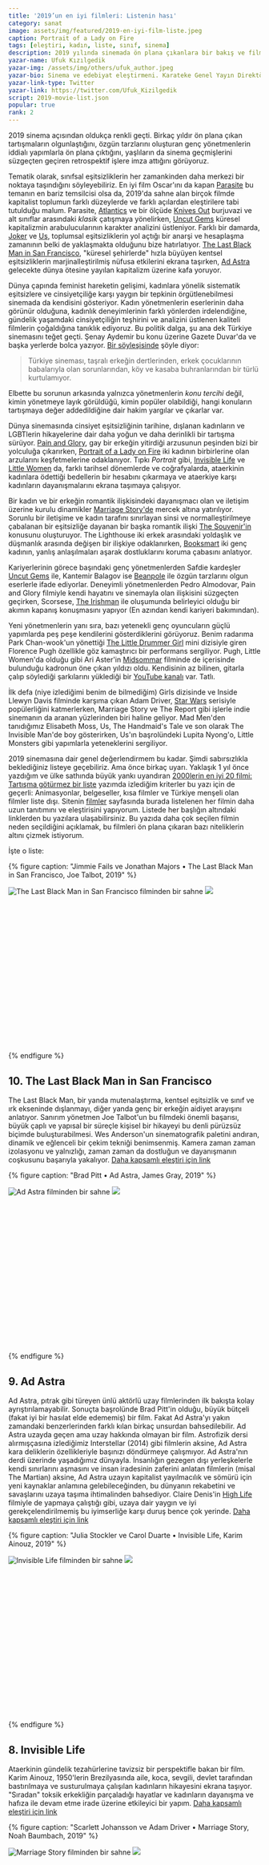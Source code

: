 ```yaml
---
title: '2019’un en iyi filmleri: Listenin hası'
category: sanat
image: assets/img/featured/2019-en-iyi-film-liste.jpeg
caption: Portrait of a Lady on Fire
tags: [eleştiri, kadın, liste, sınıf, sinema]
description: 2019 yılında sinemada ön plana çıkanlara bir bakış ve filmler ortamlara geç düştüğü için geciken bir favoriler listesi. 
yazar-name: Ufuk Kızılgedik
yazar-img: /assets/img/others/ufuk_author.jpeg
yazar-bio: Sinema ve edebiyat eleştirmeni. Karateke Genel Yayın Direktörü. Uzun yıllar New York Times'ta sinema ve televizyon eleştirmeni olarak yazdıktan sonra, editör A.O. Scott ile girdiği bir tartışmanın ardından gazeteye rest çekerek istifa etti. Şimdi işsiz takılıyor. Kahve seviyor. Evde canı sıkılıyor.
yazar-link-type: Twitter
yazar-link: https://twitter.com/Ufuk_Kizilgedik
script: 2019-movie-list.json
popular: true
rank: 2
--- 
```


2019 sinema açısından oldukça renkli geçti. Birkaç yıldır ön plana çıkan tartışmaların olgunlaştığını, özgün tarzlarını oluşturan genç yönetmenlerin iddialı yapımlarla ön plana çıktığını, yaşlıların da sinema geçmişlerini süzgeçten geçiren retrospektif işlere imza attığını görüyoruz. 

Tematik olarak, sınıfsal eşitsizliklerin her zamankinden daha merkezi bir noktaya taşındığını söyleyebiliriz. En iyi film Oscar'ını da kapan [Parasite](https://karateke.github.io/filmler/parasite/) bu temanın en bariz temsilcisi olsa da, 2019'da sahne alan birçok filmde kapitalist toplumun farklı düzeylerde ve farklı açılardan eleştirilere tabi tutulduğu malum. Parasite, [Atlantics](https://karateke.github.io/filmler/atlantics/) ve bir ölçüde [Knives Out](https://karateke.github.io/filmler/knives-out/) burjuvazi ve alt sınıflar arasındaki _klasik_ çatışmaya yönelirken, [Uncut Gems](https://karateke.github.io/filmler/uncut-gems/) küresel kapitalizmin arabulucularının karakter analizini üstleniyor. Farklı bir damarda, [Joker](https://karateke.github.io/filmler/joker/) ve [Us](https://karateke.github.io/filmler/us/), toplumsal eşitsizliklerin yol açtığı bir anarşi ve hesaplaşma zamanının belki de yaklaşmakta olduğunu bize hatırlatıyor. [The Last Black Man in San Francisco](https://karateke.github.io/filmler/the-last-black-man-in-san-francisco/), "küresel şehirlerde" hızla büyüyen kentsel eşitsizliklerin marjinalleştirilmiş nüfusa etkilerini ekrana taşırken, [Ad Astra](https://karateke.github.io/filmler/ad-astra/) gelecekte dünya ötesine yayılan kapitalizm üzerine kafa yoruyor. 

Dünya çapında feminist hareketin gelişimi, kadınlara yönelik sistematik eşitsizlere ve cinsiyetçiliğe karşı yaygın bir tepkinin örgütlenebilmesi sinemada da kendisini gösteriyor. Kadın yönetmenlerin eserlerinin daha görünür olduğuna, kadınlık deneyimlerinin farklı yönlerden irdelendiğine, gündelik yaşamdaki cinsiyetçiliğin teşhirini ve analizini üstlenen kaliteli filmlerin çoğaldığına tanıklık ediyoruz. Bu politik dalga, şu ana dek Türkiye sinemasını teğet geçti. Şenay Aydemir bu konu üzerine Gazete Duvar'da ve başka yerlerde bolca yazıyor. [Bir söyleşisinde](http://www.diken.com.tr/elestirmen-aydemir-turk-sinemasinin-tek-derdi-tasrali-erkegin-bunalimi/) şöyle diyor: 

> Türkiye sineması, taşralı erkeğin dertlerinden, erkek çocuklarının babalarıyla olan sorunlarından, köy ve kasaba buhranlarından bir türlü kurtulamıyor.

Elbette bu sorunun arkasında yalnızca yönetmenlerin _konu tercihi_ değil, kimin yönetmeye layık görüldüğü, kimin popüler olabildiği, hangi konuların tartışmaya değer addedildiğine dair hakim yargılar ve çıkarlar var. 

Dünya sinemasında cinsiyet eşitsizliğinin tarihine, dışlanan kadınların ve LGBTlerin hikayelerine dair daha yoğun ve daha derinlikli bir tartışma sürüyor. [Pain and Glory](https://karateke.github.io/filmler/pain-and-glory/), gay bir erkeğin yitirdiği arzusunun peşinden bizi bir yolculuğa çıkarırken, [Portrait of a Lady on Fire](https://karateke.github.io/filmler/portrait-of-a-lady-on-fire/) iki kadının birbirlerine olan arzularını keşfetmelerine odaklanıyor. Tıpkı _Portrait_ gibi, [Invisible Life](https://karateke.github.io/filmler/invisible-life/) ve [Little Women](https://karateke.github.io/filmler/little-women/) da, farklı tarihsel dönemlerde ve coğrafyalarda, ataerkinin kadınlara ödettiği bedellerin bir hesabını çıkarmaya ve ataerkiye karşı kadınların dayanışmalarını ekrana taşımaya çalışıyor. 

Bir kadın ve bir erkeğin romantik ilişkisindeki dayanışmacı olan ve iletişim üzerine kurulu dinamikler [Marriage Story'de](https://karateke.github.io/filmler/marriage-story/) mercek altına yatırılıyor. Sorunlu bir iletişime ve kadın tarafını sınırlayan sinsi ve normalleştirilmeye çabalanan bir eşitsizliğe dayanan bir başka romantik ilişki [The Souvenir'in](https://karateke.github.io/filmler/the-souvenir/) konusunu oluşturuyor. The Lighthouse iki erkek arasındaki yoldaşlık ve düşmanlık arasında değişen bir ilişkiye odaklanırken, [Booksmart](https://karateke.github.io/filmler/booksmart/) iki genç kadının, yanlış anlaşılmaları aşarak dostluklarını koruma çabasını anlatıyor. 

Kariyerlerinin görece başındaki genç yönetmenlerden Safdie kardeşler [Uncut Gems](https://karateke.github.io/filmler/uncut-gems/) ile, Kantemir Balagov ise [Beanpole](https://karateke.github.io/filmler/beanpole/) ile özgün tarzlarını olgun eserlerle ifade ediyorlar. Deneyimli yönetmenlerden Pedro Almodovar, Pain and Glory filmiyle kendi hayatını ve sinemayla olan ilişkisini süzgeçten geçirken, Scorsese, [The Irishman](https://karateke.github.io/filmler/the-irishman/) ile oluşumunda belirleyici olduğu bir akımın kapanış konuşmasını yapıyor (En azından kendi kariyeri bakımından).

Yeni yönetmenlerin yanı sıra, bazı yetenekli genç oyuncuların güçlü yapımlarda peş peşe kendilerini gösterdiklerini görüyoruz. Benim radarıma Park Chan-wook'un yönettiği [The Little Drummer Girl](https://karateke.github.io/sanat/the-little-drummer-girl-tarafsizlik-ve-kimliksizlik/) mini dizisiyle giren Florence Pugh özellikle göz kamaştırıcı bir performans sergiliyor. Pugh, Little Women'da olduğu gibi Ari Aster'in [Midsommar](https://karateke.github.io/filmler/midsommar/) filminde de içerisinde bulunduğu kadronun öne çıkan yıldızı oldu. Kendisinin az bilinen, gitarla çalıp söylediği şarkılarını yüklediği bir [YouTube kanalı](https://www.youtube.com/channel/UC_C_kIIHeOXt3VXaEQj2xKA/videos) var. Tatlı. 

İlk defa (niye izlediğimi benim de bilmediğim) Girls dizisinde ve Inside Llewyn Davis filminde karşıma çıkan Adam Driver, [Star Wars](https://karateke.github.io/filmler/star-wars-the-rise-of-skywalker/) serisiyle popülerliğini katmerlerken, Marriage Story ve The Report gibi işlerle indie sinemanın da aranan yüzlerinden biri haline geliyor. Mad Men'den tanıdığımız Elisabeth Moss, Us, The Handmaid's Tale ve son olarak The Invisible Man'de boy gösterirken, Us'ın başrolündeki Lupita Nyong'o, Little Monsters gibi yapımlarla yeteneklerini sergiliyor. 

2019 sinemasına dair genel değerlendirmem bu kadar. Şimdi sabırsızlıkla beklediğiniz listeye geçebiliriz. Ama önce birkaç uyarı. Yaklaşık 1 yıl önce yazdığım ve ülke sathında büyük yankı uyandıran [2000lerin en iyi 20 filmi: Tartışma götürmez bir liste](https://karateke.github.io/sanat/2000lerin-en-iyi-20-filmi-tartisma-goturmez-bir-liste/) yazımda izlediğim kriterler bu yazı için de geçerli: Animasyonlar, belgeseller, kısa filmler ve Türkiye menşeli olan filmler liste dışı. Sitenin [filmler](https://karateke.github.io/filmler/) sayfasında burada listelenen her filmin daha uzun tanıtımını ve eleştirisini yapıyorum. Listede her başlığın altındaki linklerden bu yazılara ulaşabilirsiniz. Bu yazıda daha çok seçilen filmin neden seçildiğini açıklamak, bu filmleri ön plana çıkaran bazı niteliklerin altını çizmek istiyorum.

İşte o liste:

{% figure caption: "Jimmie Fails ve Jonathan Majors • The Last Black Man in San Francisco, Joe Talbot, 2019" %}
<div class="ratio-box" style="padding-bottom: 61.76%">
<img alt="The Last Black Man in San Francisco filminden bir sahne" class="lazyload" data-src="/assets/img/others/the-last-black-man-sf.jpeg">
<noscript>
<img src="/assets/img/others/the-last-black-man-sf.jpeg">
</noscript>
</div>
{% endfigure %}

## 10. The Last Black Man in San Francisco

The Last Black Man, bir yanda mutenalaştırma, kentsel eşitsizlik ve sınıf ve ırk ekseninde dışlanmayı, diğer yanda genç bir erkeğin aidiyet arayışını anlatıyor. Sanırım yönetmen Joe Talbot'un bu filmdeki önemli başarısı, büyük çaplı ve yapısal bir süreçle kişisel bir hikayeyi bu denli pürüzsüz biçimde buluşturabilmesi. Wes Anderson'un sinematografik paletini andıran, dinamik ve eğlenceli bir çekim tekniği benimsenmiş. Kamera zaman zaman izolasyonu ve yalnızlığı, zaman zaman da dostluğun ve dayanışmanın coşkusunu başarıyla yakalıyor. [Daha kapsamlı eleştiri için link](https://karateke.github.io/filmler/the-last-black-man-in-san-francisco/)

{% figure caption: "Brad Pitt • Ad Astra, James Gray, 2019" %}
<div class="ratio-box" style="padding-bottom: 61.76%">
<img alt="Ad Astra filminden bir sahne" class="lazyload" data-src="/assets/img/others/ad-astra-list-2019.jpeg">
<noscript>
<img src="/assets/img/others/ad-astra-list-2019.jpeg">
</noscript>
</div>
{% endfigure %}

## 9. Ad Astra

Ad Astra, pıtrak gibi türeyen ünlü aktörlü uzay filmlerinden ilk bakışta kolay ayrıştırılamayabilir. Sonuçta başrolünde Brad Pitt'in olduğu, büyük bütçeli (fakat iyi bir hasılat elde edememiş) bir film. Fakat Ad Astra'yı yakın zamandaki benzerlerinden farklı kılan birkaç unsurdan bahsedilebilir. Ad Astra uzayda geçen ama uzay hakkında olmayan bir film. Astrofizik dersi alırmışçasına izlediğimiz Interstellar (2014) gibi filmlerin aksine, Ad Astra kara deliklerin özellikleriyle başınızı döndürmeye çalışmıyor. Ad Astra'nın derdi üzerinde yaşadığımız dünyayla. İnsanlığın gezegen dışı yerleşkelerle kendi sınırlarını aşmasını ve insan iradesinin zaferini anlatan filmlerin (misal The Martian) aksine, Ad Astra uzayın kapitalist yayılmacılık ve sömürü için yeni kaynaklar anlamına gelebileceğinden, bu dünyanın rekabetini ve savaşlarını uzaya taşıma ihtimalinden bahsediyor. Claire Denis'in [High Life](https://karateke.github.io/filmler/high-life/) filmiyle de yapmaya çalıştığı gibi, uzaya dair yaygın ve iyi gerekçelendirilmemiş bu iyimserliğe karşı duruş bence çok yerinde. [Daha kapsamlı eleştiri için link](https://karateke.github.io/filmler/ad-astra/)

{% figure caption: "Julia Stockler ve Carol Duarte • Invisible Life, Karim Ainouz, 2019" %}
<div class="ratio-box" style="padding-bottom: 61.76%">
<img alt="Invisible Life filminden bir sahne" class="lazyload" data-src="/assets/img/others/invisible-life-list-2019.jpeg">
<noscript>
<img src="/assets/img/others/invisible-life-list-2019.jpeg">
</noscript>
</div>
{% endfigure %}

## 8. Invisible Life

Ataerkinin gündelik tezahürlerine tavizsiz bir perspektifle bakan bir film. Karim Ainouz, 1950'lerin Brezilyasında aile, koca, sevgili, devlet tarafından bastırılmaya ve susturulmaya çalışılan kadınların hikayesini ekrana taşıyor. "Sıradan" toksik erkekliğin parçaladığı hayatlar ve kadınların dayanışma ve hafıza ile devam etme irade üzerine etkileyici bir yapım. [Daha kapsamlı eleştiri için link](https://karateke.github.io/filmler/invisible-life/)

{% figure caption: "Scarlett Johansson ve Adam Driver • Marriage Story, Noah Baumbach, 2019" %}
<div class="ratio-box" style="padding-bottom: 61.76%">
<img alt="Marriage Story filminden bir sahne" class="lazyload" data-src="/assets/img/others/marriage-story-list-2019.jpeg">
<noscript>
<img src="/assets/img/others/marriage-story-list-2019.jpeg">
</noscript>
</div>
{% endfigure %}

## 7. Marriage Story

İki idealist sanatçının ayrılık sürecine eğilen, çiftlerin çatışma ve uzlaşma zeminlerine, iletişimlerinin bozulmasına ve yeniden kurulmasına bakan bir film. Marriage Story, kötü ya da hatalı tarafın belirgin olmadığı, bunun yerine farklı ve karşılanamayan beklentilerin olduğu bir ilişkiyi mercek altına yatırıyor. Hem oldukça kişisel ve yönetmenin kendi hayatından ilham alan, hem de kadın-erkek ilişkilerindeki genellenebilir anlaşmazlıkları belgeleyen film, biten bir ilişkide arkadaşlığı ve diyalogu kurmanın yollarını araştırıyor. Evlilik olmuyorsa, ayrılık güzel bir şey olabilir. [Daha kapsamlı eleştiri için link](https://karateke.github.io/filmler/marriage-story/)

{% figure caption: "Kang-ho Song • Parasite, Bong Joon-ho, 2019" %}
<div class="ratio-box" style="padding-bottom: 61.76%">
<img alt="Parasite filminden bir sahne" class="lazyload" data-src="/assets/img/others/parasite-list-2019.jpeg">
<noscript>
<img src="/assets/img/others/parasite-list-2019.jpeg">
</noscript>
</div>
{% endfigure %}

## 6. Parasite

Favori yönetmenim Bong Joon-ho'nun son filmi. Batı ana akım medyasının Bong Joon-ho sinemasını keşfetmesi ve filmin güncel sosyo-politik durumla örtüşmesi üzerine En İyi Film Oscar'ını kaptı, iyi de oldu. Bong Joon-ho'nun The Host, Mother, Memories of Murder gibi filmleriyle aynı kalibrede olmasa da, "ezilenlerin düşmanlarını kendi saflarında bulduğu" gibi önemli gözlemleri içeren, Joon-ho'nun yine janralar arasında mekik dokuduğu sınıf savaşı hikayesi. [Daha kapsamlı eleştiri için link](https://karateke.github.io/filmler/parasite/)

{% figure caption: "Robert De Niro ve Al Pacino • The Irishman, Martin Scorsese, 2019" %}
<div class="ratio-box" style="padding-bottom: 61.76%">
<img alt="The Irishman filminden bir sahne" class="lazyload" data-src="/assets/img/others/irishman-list-2019.jpeg">
<noscript>
<img src="/assets/img/others/irishman-list-2019.jpeg">
</noscript>
</div>
{% endfigure %}

## 5. The Irishman

Scorsese'nin kendi kariyerini özet geçtiği ve sinemasına damga vuran iki tema olan suç ve dini inancı sentezlemeye çabaladığı son yıllardaki en başarılı filmi. Amerikan yakın tarihinde organize suçun konumu ve organizasyonun birey iradesi üzerindeki hakimiyeti filmin temel konularından. Scorsese, bireyin değişme kapasitesi, suçun sorumluluğunun kime ait olduğu, tarihi derinden etkileyen bu tetikçilerin neden pasif hissettikleri ve pişmanlık duymadıkları üzerine zor sorular soruyor. Joe Pesci filmin gerçekten de kalbini oluşturuyor. Alışılanın tersine durgun ve oturaklı bir karakteri canlandıran Pesci, Scorsese'nin sinemasında da yeni bir olgunluk çağını, cevap bulunamayan sorulara dair bir kabullenmişliği ve sessizliği temsil eder gibi. [Daha kapsamlı eleştiri için link](https://karateke.github.io/filmler/the-irishman/)

{% figure caption: "Cesar Vicente ve Asier Flores • Pain and Glory, Pedro Almodovar, 2019" %}
<div class="ratio-box" style="padding-bottom: 61.76%">
<img alt="Pain and Glory filminden bir sahne" class="lazyload" data-src="/assets/img/others/pain-and-glory-list-2019.jpeg">
<noscript>
<img src="/assets/img/others/pain-and-glory-list-2019.jpeg">
</noscript>
</div>
{% endfigure %}

## 4. Pain and Glory

Almodovar'ın sanatını, cinselliğini ve bu ikisi arasındaki köprüyü oluşturan arzusunu irdelediği filmi. Antonio Banderas'ın acayip başarılı oyunculuğuyla, Pain & Glory depresif bir yönetmenin hayatından enstantaneleri ekrana taşıyor. Yönetmenin görüp geçirdiklerinin hepsi tatlı şeyler değil. Annesiyle, aşklarıyla, arkadaşlarıyla olan ilişkilerinde kapanmamış yaralar var. Fakat bu geçmişe acı bir ifadeyle bakarken, Almodovar, anılara değerli ve kırılgan şeylermişçesine yaklaşmayı eksik etmiyor. Bu yaklaşım geçmişe geri dönme isteğini uyandırmıyor. Bunun yerine yönetmen, anılarının peşine düşerek, zaman içinde yitirdiği bazı hisleri bugüne çağırmak istiyor. Yaşama bağlılık ve sanat, yitirilen arzunun kökenlerini yeniden keşfetmeyi gerektiriyor. [Daha kapsamlı eleştiri için link](https://karateke.github.io/filmler/pain-and-glory/)

{% figure caption: "Adam Sandler • Uncut Gems, Benny Safdie ve Josh Safdie, 2019" %}
<div class="ratio-box" style="padding-bottom: 61.76%">
<img alt="Uncut Gems filminden bir sahne" class="lazyload" data-src="/assets/img/others/uncut-gems-list-2019.jpeg">
<noscript>
<img src="/assets/img/others/uncut-gems-list-2019.jpeg">
</noscript>
</div>
{% endfigure %}

## 3. Uncut Gems

Benny ve Josh Safdie'nin panik atak havasında geçen, Adam Sandler'ın en iyi oyunculuğunu sergilediği bambaşka ve leziz filmi. Kapitalizme özgü bir risk ve kazanma hırsının vücut bulduğu mücevheratçı Howard Ratner'in soluk aldırmayan hikayesi. Filmin yaklaşık 10 dakika boyunca dinmeyen yüksek bir uğultuyla başlaması, Safdie kardeşlerin cüretkarlık ve tavizsizlik konusunda koydukları çıtanın yüksekliğini hemen belli ediyor. Seyircinin duyularını alabildiğine zorlayan ve sevilmeyecek bir adamı ona sevdiren ustalıkla yönetilmiş bir film. [Daha kapsamlı eleştiri için link](https://karateke.github.io/filmler/uncut-gems/)

{% figure caption: "Noemie Merlant, Adele Haenel ve Luana Bajrami • Portrait of a Lady on Fire, Celine Sciamma, 2019" %}
<div class="ratio-box" style="padding-bottom: 61.76%">
<img alt="Portrait of a Lady on Fire filminden bir sahne" class="lazyload" data-src="/assets/img/others/portrait-lady-fire-list-2019.jpeg">
<noscript>
<img src="/assets/img/others/portrait-lady-fire-list-2019.jpeg">
</noscript>
</div>
{% endfigure %}

## 2. Portrait of a Lady on Fire

Günümüzün feminist karşı-kültürünün manifestosu olabilecek film, yalnızca bir lezbiyen romantizm hikayesi değil. Bunun yanında kadınların "pasif direnişine", iktidarsız ilişkilenmenin imkanlarına, bakmaya, bakılmaya ve özne olmaya dair sağlam bir felsefi arkaplanı ve net bir politik duruşu içeren güçlü bir yapım. [Daha kapsamlı eleştiri için link](https://karateke.github.io/filmler/portrait-of-a-lady-on-fire/)

{% figure caption: "Viktoria Miroshnichenko ve Vasilisa Perelygina • Beanpole, Kantemir Balagov, 2019" %}
<div class="ratio-box" style="padding-bottom: 61.76%">
<img alt="Beanpole filminden bir sahne" class="lazyload" data-src="/assets/img/others/beanpole-list-2019.jpeg">
<noscript>
<img src="/assets/img/others/beanpole-list-2019.jpeg">
</noscript>
</div>
{% endfigure %}

## 1. Beanpole

İkinci Dünya Savaşı'nın ardından, Rusya'da iki kadının travma ve kayıpla baş etme ve hayatta kalabilme mücadelesi. Yönetmen Kantemir Balagov, filmin can alıcı malzemelerini bu iki kadının ilişkisinde buluyor. Bu ilişkinin dinamikleri, sevgi ve dayanışmadan, tehdit ve sömürüye uzanan bir yelpazede uzanıyor. Savaş sonrası delilik ve hayata tutunma savaşının derinlikli bir sentezi üzerine, iz bırakan bir film. [Daha kapsamlı eleştiri için link](https://karateke.github.io/filmler/beanpole/)





















